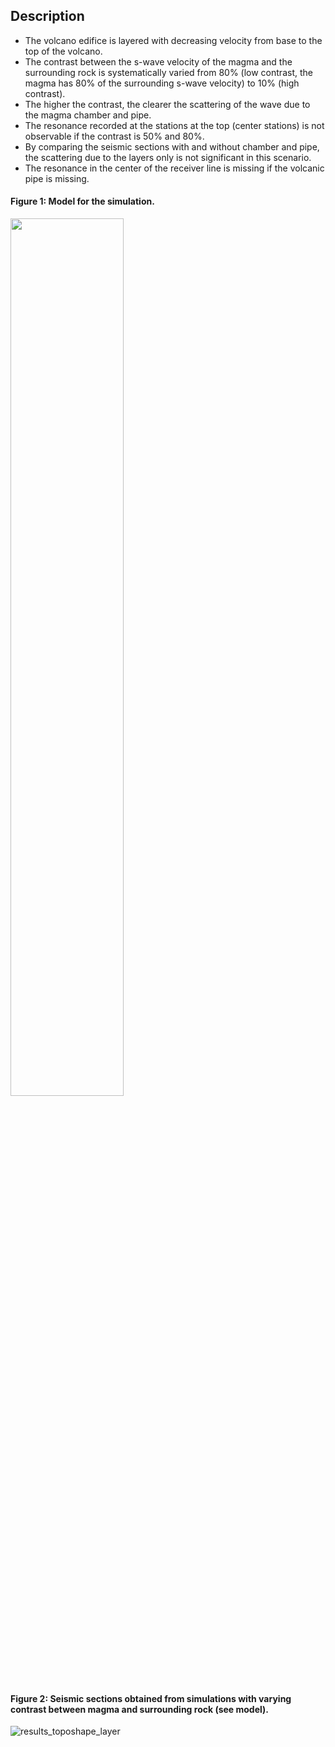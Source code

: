 ## Description

- The volcano edifice is layered with decreasing velocity from base to the top of the volcano.
- The contrast between the s-wave velocity of the magma and the surrounding rock is systematically varied from 80% (low contrast, the magma has 80% of the surrounding s-wave velocity) to 10% (high contrast). 
- The higher the contrast, the clearer the scattering of the wave due to the magma chamber and pipe. 
- The resonance recorded at the stations at the top (center stations) is not observable if the contrast is 50% and 80%.
- By comparing the seismic sections with and without chamber and pipe, the scattering due to the layers only is not significant in this scenario.
- The resonance in the center of the receiver line is missing if the volcanic pipe is missing.

#### Figure 1: Model for the simulation.
<img src="https://user-images.githubusercontent.com/64535952/149151001-136a255d-e1cb-4190-b380-78b24c99261a.png" width="60%">


#### Figure 2: Seismic sections obtained from simulations with varying contrast between magma and surrounding rock (see model).
![results_toposhape_layer](https://user-images.githubusercontent.com/64535952/149151144-61dda920-c505-44dc-abe9-0fe635e512e5.png)





